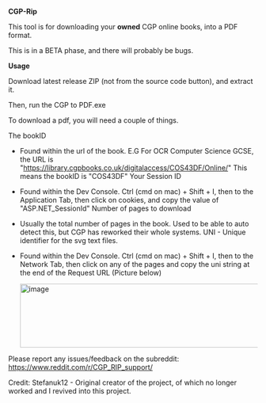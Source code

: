 
**CGP-Rip**

This tool is for downloading your **owned** CGP online books, into a PDF format.

This is in a BETA phase, and there will probably be bugs.


**Usage**

Download latest release ZIP (not from the source code button), and extract it.

Then, run the CGP to PDF.exe

To download a pdf, you will need a couple of things.

The bookID
  - Found within the url of the book.
    E.G For OCR Computer Science GCSE, the URL is "https://library.cgpbooks.co.uk/digitalaccess/COS43DF/Online/"
    This means the bookID is "COS43DF"
Your Session ID
  - Found within the Dev Console.
    Ctrl (cmd on mac) + Shift + I, then to the Application Tab, then click on cookies, and copy the value of "ASP.NET_SessionId"
Number of pages to download
  - Usually the total number of pages in the book. Used to be able to auto detect this, but CGP has reworked their whole systems.
UNI - Unique identifier for the svg text files.
  - Found within the Dev Console.
    Ctrl (cmd on mac) + Shift + I, then to the Network Tab, then click on any of the pages and copy the uni string at the end of the Request URL (Picture below)


    <img width="507" height="129" alt="image" src="https://github.com/user-attachments/assets/97ad520c-30dd-4220-965d-ed75be33e0bc" />



Please report any issues/feedback on the subreddit: https://www.reddit.com/r/CGP_RIP_support/



Credit: Stefanuk12 - Original creator of the project, of which no longer worked and I revived into this project.

